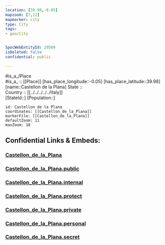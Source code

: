 ```yaml
---
location: [39.98,-0.05] 
mapzoom: [7,12] 
mapmarker: city 
type: City
tags:
- geo/City


SpocWebEntityId: 29509
isDeleted: false
confidential: public

---
```

#is_a_/Place  
#is_a_ :: [[Place]] 
[has_place_longitude::-0.05] 
[has_place_latitude::39.98] 
[name::Castellon de la Plana] 
State ::  
Country :: [[../../../../../Italy]]  
[StateId::] 
[Population::] 



```leaflet
id: Castellon de la Plana
coordinates: [[Castellon_de_la_Plana]] 
markerFile: [[Castellon_de_la_Plana]] 
defaultZoom: 11 
maxZoom: 18
```


## Confidential Links & Embeds: 

### [Castellon_de_la_Plana](/_Standards/Earth/Continent/Europe/Europe~South/Spain/Provinces~Spain/Valencia,Region/counties,Valenciana/Castellón/cities~Castellón/Castellon_de_la_Plana.md) 

### [Castellon_de_la_Plana.public](/_public/Earth/Continent/Europe/Europe~South/Spain/Provinces~Spain/Valencia,Region/counties,Valenciana/Castellón/cities~Castellón/Castellon_de_la_Plana.public.md) 

### [Castellon_de_la_Plana.internal](/_internal/Earth/Continent/Europe/Europe~South/Spain/Provinces~Spain/Valencia,Region/counties,Valenciana/Castellón/cities~Castellón/Castellon_de_la_Plana.internal.md) 

### [Castellon_de_la_Plana.protect](/_protect/Earth/Continent/Europe/Europe~South/Spain/Provinces~Spain/Valencia,Region/counties,Valenciana/Castellón/cities~Castellón/Castellon_de_la_Plana.protect.md) 

### [Castellon_de_la_Plana.private](/_private/Earth/Continent/Europe/Europe~South/Spain/Provinces~Spain/Valencia,Region/counties,Valenciana/Castellón/cities~Castellón/Castellon_de_la_Plana.private.md) 

### [Castellon_de_la_Plana.personal](/_personal/Earth/Continent/Europe/Europe~South/Spain/Provinces~Spain/Valencia,Region/counties,Valenciana/Castellón/cities~Castellón/Castellon_de_la_Plana.personal.md) 

### [Castellon_de_la_Plana.secret](/_secret/Earth/Continent/Europe/Europe~South/Spain/Provinces~Spain/Valencia,Region/counties,Valenciana/Castellón/cities~Castellón/Castellon_de_la_Plana.secret.md)

